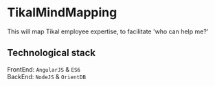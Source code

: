 # TikalMindMapping

This will map Tikal employee expertise, to facilitate 'who can help me?'

## Technological stack  
FrontEnd: `AngularJS` & `ES6`  
BackEnd: `NodeJS` & `OrientDB`
